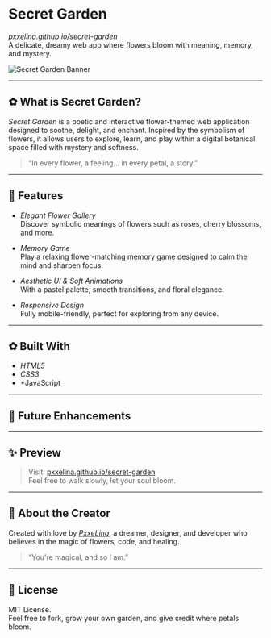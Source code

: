 # Secret Garden  
*pxxelina.github.io/secret-garden*  
A delicate, dreamy web app where flowers bloom with meaning, memory, and mystery.

![Secret Garden Banner](https://img.shields.io/badge/Welcome%20to%20my%20Garden-%F0%9F%8C%B8-pink)

---

## ✿ What is Secret Garden?

*Secret Garden* is a poetic and interactive flower-themed web application designed to soothe, delight, and enchant. Inspired by the symbolism of flowers, it allows users to explore, learn, and play within a digital botanical space filled with mystery and softness.

> “In every flower, a feeling... in every petal, a story.”

---

## 🌸 Features

- *Elegant Flower Gallery*  
  Discover symbolic meanings of flowers such as roses, cherry blossoms, and more.

- *Memory Game*  
  Play a relaxing flower-matching memory game designed to calm the mind and sharpen focus.

- *Aesthetic UI & Soft Animations*  
  With a pastel palette, smooth transitions, and floral elegance.

- *Responsive Design*  
  Fully mobile-friendly, perfect for exploring from any device.

---

## ✿ Built With

- *HTML5*
- *CSS3*
- *JavaScript 

---

## 🌷 Future Enhancements


---

## ✨ Preview

> Visit: [pxxelina.github.io/secret-garden](http://pxxelina.github.io/secret-garden)  
> Feel free to walk slowly, let your soul bloom.

---

## 💌 About the Creator

Created with love by [*PxxeLina*](https://github.com/pxxelina), a dreamer, designer, and developer who believes in the magic of flowers, code, and healing.

> “You're magical, and so I am.”

---

## 🌼 License

MIT License.  
Feel free to fork, grow your own garden, and give credit where petals bloom.
